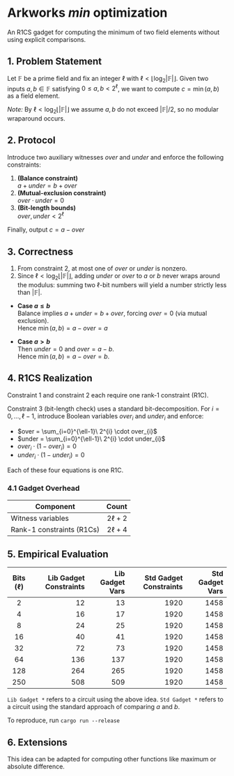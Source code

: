 # Arkworks _min_ optimization

An R1CS gadget for computing the minimum of two field elements without using explicit comparisons.

## 1. Problem Statement

Let $\mathbb{F}$ be a prime field and fix an integer $\ell$ with $\ell < \lfloor\log_{2}|\mathbb{F}|\rfloor$.
Given two inputs $a, b \in \mathbb{F}$ satisfying $0 \le a, b < 2^{\ell}$, we want to
compute $c = \min(a, b)$ as a field element.

*Note:* By $\ell < \log_{2} \lfloor|\mathbb{F}|\rfloor$ we assume $a,b$ do not exceed $|\mathbb{F}|/2$, so no modular wraparound
occurs.

## 2. Protocol

Introduce two auxiliary witnesses $over$ and $under$ and enforce the following constraints:

1. **(Balance constraint)**  
   $a + under = b + over$
2. **(Mutual-exclusion constraint)**  
   $over \cdot under = 0$
3. **(Bit-length bounds)**  
   $over,under < 2^{\ell}$

Finally, output $c=a-over$

## 3. Correctness

1. From constraint 2, at most one of $over$ or $under$ is nonzero.
2. Since $\ell < \log_{2} \lfloor|\mathbb{F}|\rfloor$, adding $under$ or $over$ to $a$ or $b$ never wraps around the modulus: summing two $\ell$-bit numbers will yield a number strictly less than $|\mathbb{F}|$.

- **Case $a \le b$**  
  Balance implies $a + under = b + over$, forcing $over = 0$ (via mutual exclusion).  
  Hence $\min(a,b) = a - over = a$

- **Case $a > b$**  
  Then $under = 0$ and $over = a - b$.  
  Hence $\min(a,b) = a - over = b$.

## 4. R1CS Realization

Constraint 1 and constraint 2 each require one rank-1 constraint (R1C).

Constraint 3 (bit-length check) uses a standard bit-decomposition.
For $i = 0,\dots,\ell-1$, introduce Boolean variables $over_{i}$ and $under_{i}$ and enforce:

- $over = \sum_{i=0}^{\ell-1}\ 2^{i} \cdot over_{i}$
- $under = \sum_{i=0}^{\ell-1}\ 2^{i} \cdot under_{i}$
- $over_{i} \cdot (1 - over_{i}) = 0$
- $under_{i} \cdot  (1 - under_{i}) = 0$

Each of these four equations is one R1C.

### 4.1 Gadget Overhead

| Component                 |       Count |
|---------------------------|------------:|
| Witness variables         | $2\ell + 2$ |
| Rank-1 constraints (R1Cs) | $2\ell + 4$ |

## 5. Empirical Evaluation

| Bits ($\ell$) | Lib Gadget Constraints | Lib Gadget Vars | Std Gadget Constraints | Std Gadget Vars |
|:-------------:|-----------------------:|----------------:|-----------------------:|----------------:|
|       2       |                     12 |              13 |                   1920 |            1458 |
|       4       |                     16 |              17 |                   1920 |            1458 |
|       8       |                     24 |              25 |                   1920 |            1458 |
|      16       |                     40 |              41 |                   1920 |            1458 |
|      32       |                     72 |              73 |                   1920 |            1458 |
|      64       |                    136 |             137 |                   1920 |            1458 |
|      128      |                    264 |             265 |                   1920 |            1458 |
|      250      |                    508 |             509 |                   1920 |            1458 |

`Lib Gadget *` refers to a circuit using the above idea.
`Std Gadget *` refers to a circuit using the standard approach of comparing $a$ and $b$.

To reproduce, run `cargo run --release`

## 6. Extensions

This idea can be adapted for computing other functions like maximum or absolute difference.
